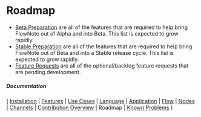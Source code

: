 # Roadmap

* [Beta Preparation](https://github.com/Emblem21-OpenSource/flownote/projects/1) are all of the features that are required to help bring FlowNote out of Alpha and into Beta. This list is expected to grow rapidly.
* [Stable Preparation](https://github.com/Emblem21-OpenSource/flownote/projects/2) are all of the features that are required to help bring FlowNote out of Beta and into a Stable release cycle. This list is expected to grow rapidly.
* [Feature Requests](https://github.com/Emblem21-OpenSource/flownote/projects/3) are all of the optional/backlog feature requests that are pending development.

##### Documentation

( 
[Installation](01-installation.md) | 
[Features](02-features.md) | 
[Use Cases](03-use-cases.md) | 
[Language](04-language.md) | 
[Application](05-application.md) | 
[Flow](06-flow.md) | 
[Nodes](07-nodes.md) | 
[Channels](08-channels.md) | 
[Contribution Overview](09-contribution.md) | 
Roadmap | 
[Known Problems](11-known-problems.md)
)
